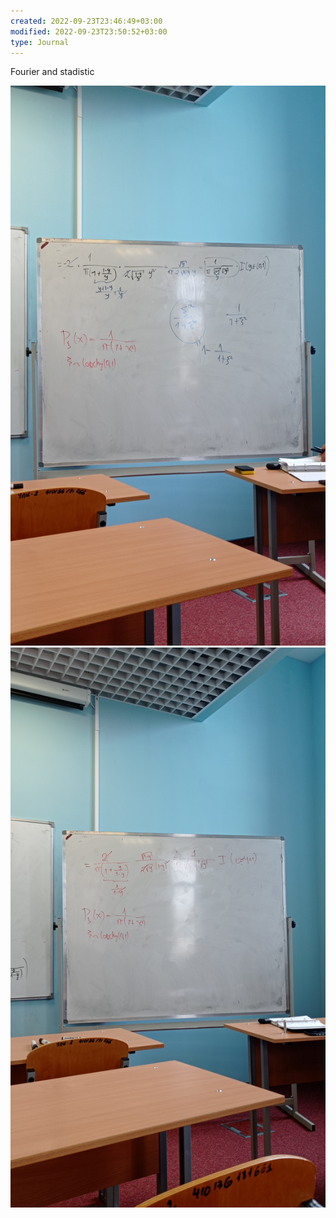 ```yaml
---
created: 2022-09-23T23:46:49+03:00
modified: 2022-09-23T23:50:52+03:00
type: Journal
---
```


Fourier and stadistic

![Image](./126686d237733bd7d547a4ed5e27e28e.jpg)
![Image](./f4b7a2757e46ef7bb301febb3add9ce5.jpg)
